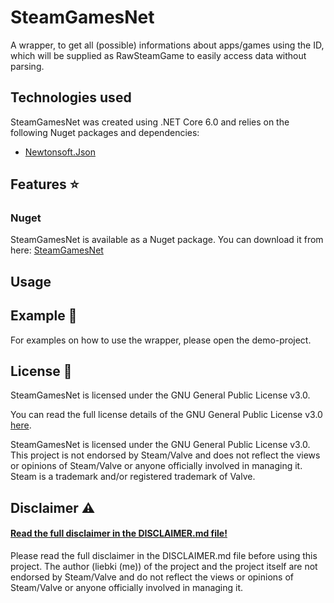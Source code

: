 ﻿# SteamGamesNet
A wrapper, to get all (possible) informations about apps/games using the ID, which will be supplied as RawSteamGame to easily access data without parsing.


## Technologies used

SteamGamesNet was created using .NET Core 6.0 and relies on the following Nuget packages and dependencies:
- [Newtonsoft.Json](https://www.nuget.org/packages/Newtonsoft.Json/)


## Features ⭐

### Nuget
SteamGamesNet is available as a Nuget package. You can download it from here: [SteamGamesNet](https://www.nuget.org/packages/SteamGamesNet)


## Usage

## Example 🔧

For examples on how to use the wrapper, please open the demo-project.


## License 📜

SteamGamesNet is licensed under the GNU General Public License v3.0.

You can read the full license details of the GNU General Public License v3.0 [here](https://choosealicense.com/licenses/gpl-3.0/).

SteamGamesNet is licensed under the GNU General Public License v3.0. 
This project is not endorsed by Steam/Valve and does not reflect the views or opinions of Steam/Valve or anyone officially involved in managing it. 
Steam is a trademark and/or registered trademark of Valve.


## Disclaimer ⚠️

#### [Read the full disclaimer in the DISCLAIMER.md file!](https://github.com/liebki/SteamGamesNet/blob/master/DISCLAIMER.md)

Please read the full disclaimer in the DISCLAIMER.md file before using this project. 
The author (liebki (me)) of the project and the project itself are not endorsed by Steam/Valve and do not reflect the views or opinions of Steam/Valve or anyone officially involved in managing it.